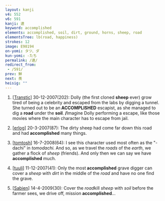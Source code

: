 ```yaml
---
layout: kanji
v4: 552
v6: 591
kanji: 達
keyword: accomplished
elements: accomplished, soil, dirt, ground, horns, sheep, road
elementsTree: lb(road, happiness)
strokes: 12
image: E98194
on-yomi: タツ、ダ
kun-yomi: -たち
permalink: /達/
redirect_from:
 - /591/
prev: 鮮
next: 羨
heisig: ""
---
```


1) [<a href="http://kanji.koohii.com/profile/Transtic">Transtic</a>] 30-12-2007(202): Dolly (the first cloned <strong>sheep</strong> ever) grow tired of being a celebrity and escaped from the labs by digging a tunnel. She turned out to be an<strong> ACCOMPLISHED</strong> escapist, as she managed to dig a <strong>road</strong> under the <strong>soil</strong>. <strong>/</strong>Imagine Dolly performing a escape, like those movies where the main character has to escape from jail.

2) [<a href="http://kanji.koohii.com/profile/erlog">erlog</a>] 20-3-2007(87): The dirty sheep had come far down this road and had<strong> accomplished</strong> many things.

3) [<a href="http://kanji.koohii.com/profile/tomtosh">tomtosh</a>] 16-7-2008(64): I see this character used most often as the &quot;-dachi&quot; in <em>tomodachi.</em> And so, as we travel the <em>roads</em> of the <em>earth</em>, we gather a flock of <em>sheep</em> (friends). And only then we can say we have<strong> accomplished</strong> much.

4) [<a href="http://kanji.koohii.com/profile/tuuli">tuuli</a>] 11-12-2007(41): Only the most<strong> accomplished</strong> grave digger can cover a <em>sheep</em> with <em>dirt</em> in the middle of the <em>road</em> and have no one find the grave.

5) [<a href="http://kanji.koohii.com/profile/Sabien">Sabien</a>] 14-4-2009(30): Cover the <em>road</em>kill <em>sheep</em> with <em>soil</em> before the farmer sees, we drive off, mission<strong> accomplished</strong>...

